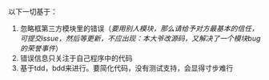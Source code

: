 
以下一切基于：
  1. 忽略框第三方模块里的错误（_要用别人模块，那么请给予对方最基本的信任，可提交issue，然后等更新，不应出现：本大爷改源码，又解决了一个模块bug的荣誉事件_）
  2. 错误信息只关注于自己程序中的代码
  3. 基于tdd，bdd来进行。要简化代码，没有测试支持，会显得寸步难行